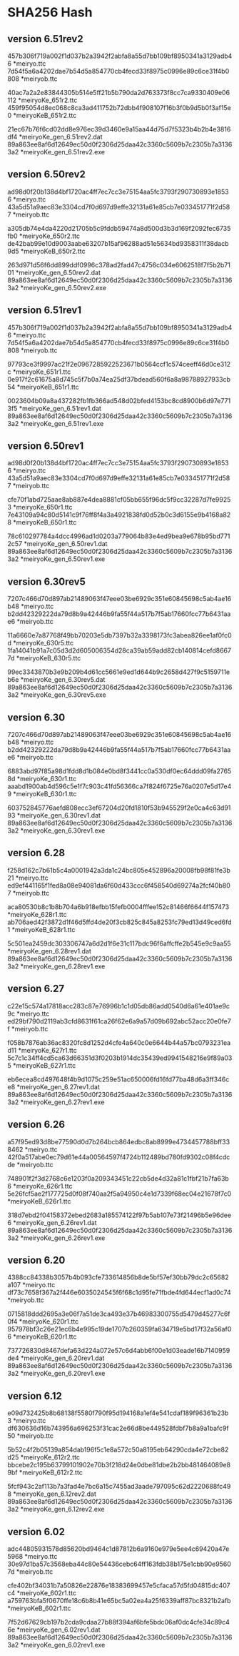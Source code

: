 # SHA256 Hash


## version 6.51rev2

457b306f719a002f1d037b2a3942f2abfa8a55d7bb109bf8950341a3129adb46 *meiryo.ttc
7d54f5a6a4202dae7b54d5a854770cb4fecd33f8975c0996e89c6ce31f4b0808 *meiryob.ttc

40ac7a2a2e83844305b514e5ff21b5b790da2d763373f8cc7ca9330409e06112 *meiryoKe_651r2.ttc
459f95054d8ec068c8ca3ad411752b72dbb4f908107f16b3f0b9d5b0f3af15e0 *meiryoKeB_651r2.ttc

21ec67b76f6cd02dd8e976ec39d3460e9a15aa44d75d7f5323b4b2b4e3816df4 *meiryoKe_gen_6.51rev2.dat
89a863ee8af6d12649ec50d0f2306d25daa42c3360c5609b7c2305b7a31363a2 *meiryoKe_gen_6.51rev2.exe



## version 6.50rev2

ad98d0f20b138d4bf1720ac4ff7ec7cc3e75154aa5fc3793f290730893e18536 *meiryo.ttc
43a5d51a9aec83e3304cd7f0d697d9effe32131a61e85cb7e033451771f2d587 *meiryob.ttc

a305db74e4da4220d21705b5c9fddb59474a8d500d3b3d169f2092fec6735fb0 *meiryoKe_650r2.ttc
de42bab99e10d9003aabe63207b15af96288ad51e5634bd9358311f38dacb9d5 *meiryoKeB_650r2.ttc

263d971d56f6dd899ddf0996c378ad2fad47c4756c034e6062518f7f5b2b7101 *meiryoKe_gen_6.50rev2.dat
89a863ee8af6d12649ec50d0f2306d25daa42c3360c5609b7c2305b7a31363a2 *meiryoKe_gen_6.50rev2.exe



## version 6.51rev1

457b306f719a002f1d037b2a3942f2abfa8a55d7bb109bf8950341a3129adb46 *meiryo.ttc
7d54f5a6a4202dae7b54d5a854770cb4fecd33f8975c0996e89c6ce31f4b0808 *meiryob.ttc

97793ce3f9997ac21f2e0967285922523671b0564ccf1c574ceeff46d0ce312c *meiryoKe_651r1.ttc
0e917f2c61675a8d745c5f7b0a74ea25df37bdead560f6a8a98788927933cb54 *meiryoKeB_651r1.ttc

0023604b09a8a437282fb1fb366ad548d02bfed4153bc8cd8900b6d97e7713f5 *meiryoKe_gen_6.51rev1.dat
89a863ee8af6d12649ec50d0f2306d25daa42c3360c5609b7c2305b7a31363a2 *meiryoKe_gen_6.51rev1.exe



## version 6.50rev1

ad98d0f20b138d4bf1720ac4ff7ec7cc3e75154aa5fc3793f290730893e18536 *meiryo.ttc
43a5d51a9aec83e3304cd7f0d697d9effe32131a61e85cb7e033451771f2d587 *meiryob.ttc

cfe70f1abd725aae8ab887e4dea8881cf05bb655f96dc5f9cc32287d7fe99253 *meiryoKe_650r1.ttc
7e43109a94c80d5141c9f76ff8f4a3a4921838fd0d52b0c3d6155e9b4168a828 *meiryoKeB_650r1.ttc

78c610297784a4dcc4996ad1d0203a779064b83e4ed9bea9e678b95bd7712c57 *meiryoKe_gen_6.50rev1.dat
89a863ee8af6d12649ec50d0f2306d25daa42c3360c5609b7c2305b7a31363a2 *meiryoKe_gen_6.50rev1.exe



## version 6.30rev5

7207c466d70d897ab21489063f47eee03be6929c351e60845698c5ab4ae16b48 *meiryo.ttc
b2dd42329222da79d8b9a42446b9fa55f44a517b7f5ab17660fcc77b6431aae6 *meiryob.ttc

11a6660e7a87768f49bb70203e5db7397b32a3398173fc3abea826ee1af0fc0d *meiryoKe_630r5.ttc
1fa14041b91a7c05d3d2d605006354d28ca39ab59add82cb140814cefd86677d *meiryoKeB_630r5.ttc

99ec3343870b3e9b209b4d61cc5661e9ed1d644b9c2658d427f9c5159711eb6e *meiryoKe_gen_6.30rev5.dat
89a863ee8af6d12649ec50d0f2306d25daa42c3360c5609b7c2305b7a31363a2 *meiryoKe_gen_6.30rev5.exe



## version 6.30

7207c466d70d897ab21489063f47eee03be6929c351e60845698c5ab4ae16b48 *meiryo.ttc
b2dd42329222da79d8b9a42446b9fa55f44a517b7f5ab17660fcc77b6431aae6 *meiryob.ttc

6883abd97f85a98d1fdd8d1b084e0bd8f3441cc0a530df0ec64ddd09fa27658d *meiryoKe_630r1.ttc
aaabd1900ab4d596c5e1f7c903c41fd56366ca7f824f6725e76a0207e5d17e49 *meiryoKeB_630r1.ttc

603752845776aefd808ecc3ef67204d20fd1810f53b945529f2e0ca4c63d9193 *meiryoKe_gen_6.30rev1.dat
89a863ee8af6d12649ec50d0f2306d25daa42c3360c5609b7c2305b7a31363a2 *meiryoKe_gen_6.30rev1.exe



## version 6.28

f258d162c7b61b5c4a0001942a3da1c24bc805e452896a20008fb98f81fe3b21 *meiryo.ttc
ed9ef441165f1fed8a08e94081da6f60d433ccc6f458540d69274a2fcf40b807 *meiryob.ttc

aca80530b8c1b8b704a6b918efbb15fefb0004fffee152c81466f6644f157473 *meiryoKe_628r1.ttc
ab706aed42f3872d1f46d5ffd4de20f3cb825c845a8253fc79ed13d49ced6fd1 *meiryoKeB_628r1.ttc

5c501ea2459dc303306747a6d2d1f6e31c117bdc96f6affcffe2b545e9c9aa55 *meiryoKe_gen_6.28rev1.dat
89a863ee8af6d12649ec50d0f2306d25daa42c3360c5609b7c2305b7a31363a2 *meiryoKe_gen_6.28rev1.exe



## version 6.27

c22e15c574a17818acc283c87e76996b1c1d05db86add0540d6a61e401ae9c9c *meiryo.ttc
ed29bf790d2119ab3cfd8631f61ca26f62e6a9a57d09b692abc52acc20e0fe7f *meiryob.ttc

f058b7876ab36ac8320fc8d1252d4cfe4a640c0e6644b44a57bc0793231ead11 *meiryoKe_627r1.ttc
5c7c1c34ff4cd5ca63d66351d3f0203b1914dc35439ed9941548216e9f89a035 *meiryoKeB_627r1.ttc

eb6ecea8cd497648f4b9d1075c259e51ac650006fd16fd77ba48d6a3ff346ce8 *meiryoKe_gen_6.27rev1.dat
89a863ee8af6d12649ec50d0f2306d25daa42c3360c5609b7c2305b7a31363a2 *meiryoKe_gen_6.27rev1.exe



## version 6.26

a57f95ed93d8be77590d0d7b264bcb864edbc8ab8999e4734457788bff338462 *meiryo.ttc
42f0a517abe0ec79d61e44a00564597f4724b112489bd780fd9302c08f4cdcde *meiryob.ttc

748901f2f3d2768c6e1203f0a209343451c22cb5de4d32a81c1fbf21b7fa63b6 *meiryoKe_626r1.ttc
5e26fcf5ae2f177725d0f08f740aa2f5a94950c4e1d7339f68ec04e21678f7c0 *meiryoKeB_626r1.ttc

318d7ebd2f04158372ebed2683a185574122f97b5ab107e73f21496b5e96dee6 *meiryoKe_gen_6.26rev1.dat
89a863ee8af6d12649ec50d0f2306d25daa42c3360c5609b7c2305b7a31363a2 *meiryoKe_gen_6.26rev1.exe



## version 6.20

4388cc84338b3057b4b093cfe733614856b8de5bf57ef30bb79dc2c65682a107 *meiryo.ttc
df73c7658f367a2f446e6035024545f6f68c1d95fe71fbde4fd644ecf1ad0c74 *meiryob.ttc

0715818ddd2695a3e06f7a51de3ca493e37b46983300755d5479d45277c6f0f4 *meiryoKe_620r1.ttc
957978bf3c26e21ec6b4e995c19de1707b260359fa634719e5bd17f32a56af06 *meiryoKeB_620r1.ttc

737726830d8467defa63d224a072e57c6d4abb6f00e1d03eade16b7140959de4 *meiryoKe_gen_6.20rev1.dat
89a863ee8af6d12649ec50d0f2306d25daa42c3360c5609b7c2305b7a31363a2 *meiryoKe_gen_6.20rev1.exe



## version 6.12

e09d732425b8b68138f5580f790f95d194168a1ef4e541cdaf189f96361b23b3 *meiryo.ttc
df630636d16b743956a696253f31cac2e66d8be449528fdbf7b8a9a1bafc9f50 *meiryob.ttc

5b52c4f2b05139a854dab196f5c1e8a572c50a8195eb64290cda4e72cbe82d25 *meiryoKe_612r2.ttc
bbcebe2c195b63799101902e70b3f218d24e0dbe81dbe2b2bb481464089e89bf *meiryoKeB_612r2.ttc

5fcf943c2af113b7a3fad4e7bc6a15c7455ad3aade797095c62d2220688fc498 *meiryoKe_gen_6.12rev2.dat
89a863ee8af6d12649ec50d0f2306d25daa42c3360c5609b7c2305b7a31363a2 *meiryoKe_gen_6.12rev2.exe



## version 6.02

adc44805931578d85620bd9464c1d87812b6a9160e979e5ee4c69420a47e5968 *meiryo.ttc
30e97d1ba57c3568eba44c80e54436cebc64ff163fdb38b175e1cbb90e95607d *meiryob.ttc

cfe402bf34031b7a50826e22876e18383699457e5cfaca57d5fd04815dc407c4 *meiryoKe_602r1.ttc
a759763bfa5f0670ffe18c6b8b41e65bc5a02ea4a25f6339aff87bc8321b2afb *meiryoKeB_602r1.ttc

7f52d67629cb197b2cda9cdaa27b88f394af6bfe5bdc06af0dc4cfe34c89c46e *meiryoKe_gen_6.02rev1.dat
89a863ee8af6d12649ec50d0f2306d25daa42c3360c5609b7c2305b7a31363a2 *meiryoKe_gen_6.02rev1.exe
